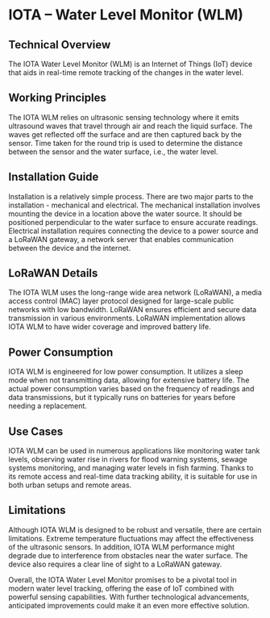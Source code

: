 IOTA – Water Level Monitor (WLM)
====================

Technical Overview
---------------------
The IOTA Water Level Monitor (WLM) is an Internet of Things (IoT) device that aids in real-time remote tracking of the changes in the water level.

Working Principles
---------------------
The IOTA WLM relies on ultrasonic sensing technology where it emits ultrasound waves that travel through air and reach the liquid surface. The waves get reflected off the surface and are then captured back by the sensor. Time taken for the round trip is used to determine the distance between the sensor and the water surface, i.e., the water level.

Installation Guide
---------------------
Installation is a relatively simple process. There are two major parts to the installation - mechanical and electrical. The mechanical installation involves mounting the device in a location above the water source. It should be positioned perpendicular to the water surface to ensure accurate readings. Electrical installation requires connecting the device to a power source and a LoRaWAN gateway, a network server that enables communication between the device and the internet.

LoRaWAN Details
---------------------
The IOTA WLM uses the long-range wide area network (LoRaWAN), a media access control (MAC) layer protocol designed for large-scale public networks with low bandwidth. LoRaWAN ensures efficient and secure data transmission in various environments. LoRaWAN implementation allows IOTA WLM to have wider coverage and improved battery life.

Power Consumption
---------------------
IOTA WLM is engineered for low power consumption. It utilizes a sleep mode when not transmitting data, allowing for extensive battery life. The actual power consumption varies based on the frequency of readings and data transmissions, but it typically runs on batteries for years before needing a replacement.

Use Cases
---------------------
IOTA WLM can be used in numerous applications like monitoring water tank levels, observing water rise in rivers for flood warning systems, sewage systems monitoring, and managing water levels in fish farming. Thanks to its remote access and real-time data tracking ability, it is suitable for use in both urban setups and remote areas.

Limitations
---------------------
Although IOTA WLM is designed to be robust and versatile, there are certain limitations. Extreme temperature fluctuations may affect the effectiveness of the ultrasonic sensors. In addition, IOTA WLM performance might degrade due to interference from obstacles near the water surface. The device also requires a clear line of sight to a LoRaWAN gateway.

Overall, the IOTA Water Level Monitor promises to be a pivotal tool in modern water level tracking, offering the ease of IoT combined with powerful sensing capabilities. With further technological advancements, anticipated improvements could make it an even more effective solution.
